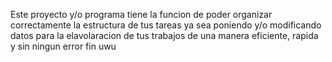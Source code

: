 Este proyecto y/o programa tiene la funcion de poder organizar correctamente la estructura de tus tareas ya sea poniendo y/o modificando datos para la elavolaracion de tus trabajos de una manera eficiente, rapida y sin ningun error fin uwu